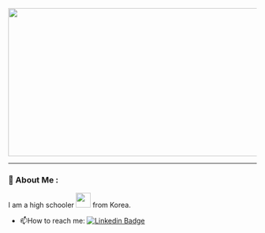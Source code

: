 <div align="center">
  <img src="https://media.giphy.com/media/dWesBcTLavkZuG35MI/giphy.gif" width="600" height="300"/>
</div>

---

### :space_invader: About Me :
I am a high schooler <img src="https://media.giphy.com/media/WUlplcMpOCEmTGBtBW/giphy.gif" width="30"> from Korea.

- :mailbox:How to reach me: [![Linkedin Badge](https://img.shields.io/badge/-kakbar-blue?style=flat&logo=Linkedin&logoColor=white)](joshuajinhakim)
